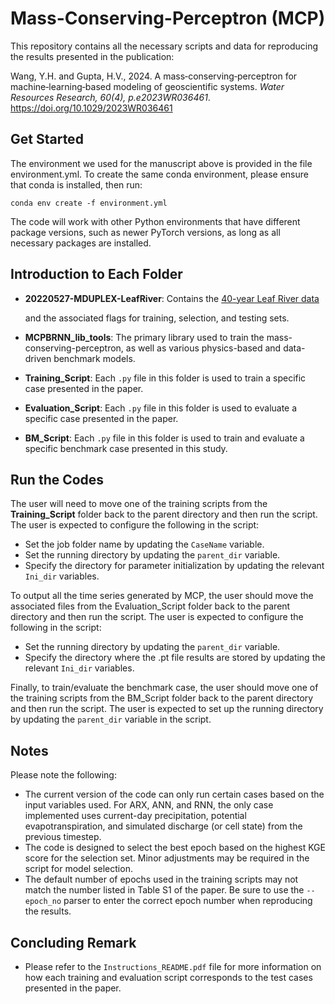 # Mass-Conserving-Perceptron (MCP)

This repository contains all the necessary scripts and data for reproducing the results presented in the publication: 

Wang, Y.H. and Gupta, H.V., 2024. A mass‐conserving‐perceptron for machine‐learning‐based modeling of geoscientific systems. *Water Resources Research, 60(4), p.e2023WR036461*. https://doi.org/10.1029/2023WR036461

## Get Started

The environment we used for the manuscript above is provided in the file environment.yml. To create the same conda environment, please ensure that conda is installed, then run:

```
conda env create -f environment.yml
```

The code will work with other Python environments that have different package versions, such as newer PyTorch versions, as long as all necessary packages are installed.

## Introduction to Each Folder

* **20220527-MDUPLEX-LeafRiver**:
  Contains the [40-year Leaf River data]([https://repository.arizona.edu/handle/10150/668421](https://agupubs.onlinelibrary.wiley.com/doi/10.1029/WR019i001p00251))

  and the associated flags for training, selection, and testing sets.
* **MCPBRNN_lib_tools**:
  The primary library used to train the mass-conserving-perceptron, as well as various physics-based and data-driven benchmark models.
* **Training_Script**: 
  Each ```.py``` file in this folder is used to train a specific case presented in the paper.
* **Evaluation_Script**:
  Each ```.py``` file in this folder is used to evaluate a specific case presented in the paper.
* **BM_Script**:
  Each ```.py``` file in this folder is used to train and evaluate a specific benchmark case presented in this study.
  
## Run the Codes

The user will need to move one of the training scripts from the **Training_Script** folder back to the parent directory and then run the script. The user is expected to configure the following in the script:
* Set the job folder name by updating the ```CaseName``` variable.
* Set the running directory by updating the ```parent_dir``` variable.
* Specify the directory for parameter initialization by updating the relevant ```Ini_dir``` variables.

To output all the time series generated by MCP, the user should move the associated files from the Evaluation_Script folder back to the parent directory and then run the script. The user is expected to configure the following in the script:

* Set the running directory by updating the ```parent_dir``` variable.
* Specify the directory where the .pt file results are stored by updating the relevant ```Ini_dir``` variables.

Finally, to train/evaluate the benchmark case, the user should move one of the training scripts from the BM_Script folder back to the parent directory and then run the script. The user is expected to set up the running directory by updating the ```parent_dir``` variable in the script.

## Notes

Please note the following:
* The current version of the code can only run certain cases based on the input variables used. For ARX, ANN, and RNN, the only case implemented uses current-day precipitation, potential evapotranspiration, and simulated discharge (or cell state) from the previous timestep.
* The code is designed to select the best epoch based on the highest KGE score for the selection set. Minor adjustments may be required in the script for model selection.
* The default number of epochs used in the training scripts may not match the number listed in Table S1 of the paper. Be sure to use the ```--epoch_no``` parser to enter the correct epoch number when reproducing the results.

## Concluding Remark

* Please refer to the ```Instructions_README.pdf``` file for more information on how each training and evaluation script corresponds to the test cases presented in the paper.

